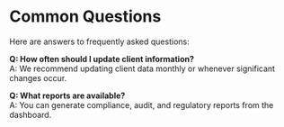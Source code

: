 # Common Questions

Here are answers to frequently asked questions:

**Q: How often should I update client information?**  
A: We recommend updating client data monthly or whenever significant changes occur.

**Q: What reports are available?**  
A: You can generate compliance, audit, and regulatory reports from the dashboard.
